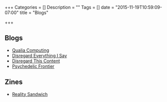 +++
Categories = []
Description = ""
Tags = []
date = "2015-11-19T10:59:09-07:00"
title = "Blogs"

+++

## Blogs
* [Qualia Computing](http://qualiacomputing.com/)
* [Disregard Everything I Say](http://disregardeverythingisay.com/)
* [Disregard This Content](http://www.disregardthiscontent.tumblr.com/)
* [Psychedelic Frontier](http://psychedelicfrontier.com/)

## Zines
* [Reality Sandwich]


[Gaia]: http://www.gaiamedia.org/english/
[Reality Sandwich]: http://realitysandwich.com/
